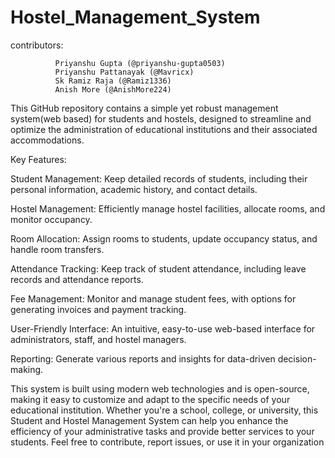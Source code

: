 # Hostel_Management_System

contributors:
              
              Priyanshu Gupta (@priyanshu-gupta0503)
              Priyanshu Pattanayak (@Mavricx)
              Sk Ramiz Raja (@Ramiz1336)
              Anish More (@AnishMore224)
This GitHub repository contains a simple yet robust management system(web based) for students and hostels, designed to streamline and optimize the administration of educational institutions and their associated accommodations.

Key Features:

Student Management: Keep detailed records of students, including their personal information, academic history, and contact details.

Hostel Management: Efficiently manage hostel facilities, allocate rooms, and monitor occupancy.

Room Allocation: Assign rooms to students, update occupancy status, and handle room transfers.

Attendance Tracking: Keep track of student attendance, including leave records and attendance reports.

Fee Management: Monitor and manage student fees, with options for generating invoices and payment tracking.

User-Friendly Interface: An intuitive, easy-to-use web-based interface for administrators, staff, and hostel managers.

Reporting: Generate various reports and insights for data-driven decision-making.

This system is built using modern web technologies and is open-source, making it easy to customize and adapt to the specific needs of your educational institution. Whether you're a school, college, or university, this Student and Hostel Management System can help you enhance the efficiency of your administrative tasks and provide better services to your students. Feel free to contribute, report issues, or use it in your organization
